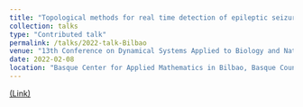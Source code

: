 ```yaml
---
title: "Topological methods for real time detection of epileptic seizures in EEG recordings"
collection: talks
type: "Contributed talk"
permalink: /talks/2022-talk-Bilbao
venue: "13th Conference on Dynamical Systems Applied to Biology and Natural Sciences (DSABNS 2022)"
date: 2022-02-08
location: "Basque Center for Applied Mathematics in Bilbao, Basque Country, Spain (virtual)"
---
```


[(Link)](https://https://sites.google.com/view/dsabns2022/home?authuser=0)




